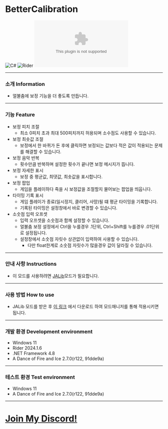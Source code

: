 # BetterCalibration
![C#](https://img.shields.io/badge/Lang-Csharp-c9c8e4.svg?&logo=csharp)
![Rider](https://img.shields.io/badge/IDE-Rider-c9c8e4.svg?&logo=rider)
![Download](https://img.shields.io/github/downloads/Jongye0l/BetterCalibration/BetterCalibration.zip)

---
### 소개 Information
* 얼불춤에 보정 기능을 더 좋도록 만듭니다.
---
### 기능 Feature
* 보정 피치 조절
  * 최소 0피치 초과 최대 500피치까지 허용되며 소수점도 사용할 수 있습니다.
* 보정 최솟값 조절
  * 보정에서 한 바퀴가 돈 후에 클릭하면 보정되는 값보다 적은 값이 적용되는 문제를 해결할 수 있습니다. 
* 보정 음악 반복
  * 횟수만큼 반복하며 설정한 횟수가 끝나면 보정 메시지가 뜹니다.
* 보정 자세한 표시
  * 보정 중 평균값, 최댓값, 최솟값을 표시합니다.
* 보정 팝업
  * 게임을 플레이하다 죽을 시 보정값을 조절할지 물어보는 팝업을 띄웁니다.
* 타이밍 기록 표시
  * 게임 플레이가 종료(일시정지, 클리어, 사망)될 떄 평균 타이밍을 기록합니다.
  * 기록된 타이밍은 설정창에서 바로 변경할 수 있습니다.
* 소숫점 입력 오프셋
  * 입력 오프셋을 소숫점과 함께 설정할 수 있습니다.
  * 얼불춤 보정 설정에서 Ctrl을 누를경우 .1단위, Ctrl+Shift를 누를경우 .01단위로 설정됩니다.
  * 설정창에서 소숫점 자릿수 상관없이 입력하여 사용할 수 있습니다.
    * 다만 float한계로 소숫점 자릿수가 많을경우 값이 달라질 수 있습니다.
---
### 안내 사항 Instructions
* 이 모드를 사용하려면 [JALib](https://github.com/Jongye0l/JALib/releases)모드가 필요합니다.
---
### 사용 방법 How to use
* JALib 모드를 받은 후 [이 링크](https://github.com/Jongye0l/BetterCalibration/releases/latest) 에서 다운로드 하여 모드매니저를 통해 적용시키면 됩니다.
---
### 개발 환경 Development environment
* Windows 11
* Rider 2024.1.6
* .NET Framework 4.8
* A Dance of Fire and Ice 2.7.0(r122, 91dde9a)
---
### 테스트 환경 Test environment
* Windows 11
* A Dance of Fire and Ice 2.7.0(r122, 91dde9a)
---
# [Join My Discord!](https://discord.jongyeol.kr)
